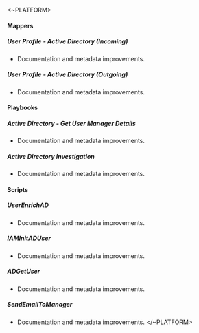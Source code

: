 <~PLATFORM>

#### Mappers

##### User Profile - Active Directory (Incoming)

- Documentation and metadata improvements.
##### User Profile - Active Directory (Outgoing)

- Documentation and metadata improvements.

#### Playbooks

##### Active Directory - Get User Manager Details

- Documentation and metadata improvements.
##### Active Directory Investigation

- Documentation and metadata improvements.

#### Scripts

##### UserEnrichAD

- Documentation and metadata improvements.
##### IAMInitADUser

- Documentation and metadata improvements.
##### ADGetUser

- Documentation and metadata improvements.
##### SendEmailToManager

- Documentation and metadata improvements.
</~PLATFORM>
